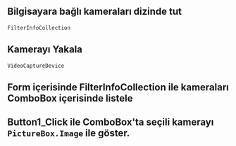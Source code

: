 ## Bilgisayara bağlı kameraları dizinde tut
`FilterInfoCollection`
## Kamerayı Yakala
`VideoCaptureDevice`

## Form içerisinde FilterInfoCollection ile kameraları ComboBox içerisinde listele

## Button1_Click ile ComboBox'ta seçili kamerayı `PictureBox.Image` ile göster.
